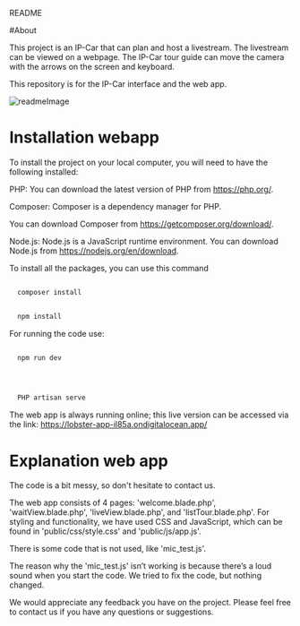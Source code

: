README





#About

This project is an IP-Car that can plan and host a livestream. The livestream can be viewed on a webpage. The IP-Car tour guide can move the camera with the arrows on the screen and keyboard.

This repository is for the IP-Car interface and the web app.

![readmeImage](https://github.com/Anny-Xi/2023TLE_1/assets/114316992/8f44b29f-ed00-4bfc-9988-f173550e6be8)





# Installation webapp

To install the project on your local computer, you will need to have the following installed:

PHP: You can download the latest version of PHP from https://php.org/.

Composer: Composer is a dependency manager for PHP.

You can download Composer from https://getcomposer.org/download/.

Node.js: Node.js is a JavaScript runtime environment. You can download Node.js from https://nodejs.org/en/download.

To install all the packages, you can use this command

```bash 

  composer install 


  npm install 

```

For running the code use: 

```bash 

  npm run dev 

  

```
```bash 

  PHP artisan serve 

```  





The web app is always running online; this live version can be accessed via the link: https://lobster-app-il85a.ondigitalocean.app/

# Explanation web app

The code is a bit messy, so don't hesitate to contact us.

The web app consists of 4 pages: 'welcome.blade.php', 'waitView.blade.php', 'liveView.blade.php', and 'listTour.blade.php'. For styling and functionality, we have used CSS and JavaScript, which can be found in 'public/css/style.css' and 'public/js/app.js'.

There is some code that is not used, like 'mic_test.js'.

The reason why the 'mic_test.js' isn’t working is because there’s a loud sound when you start the code. We tried to fix the code, but nothing changed.

We would appreciate any feedback you have on the project. Please feel free to contact us if you have any questions or suggestions. 

 
